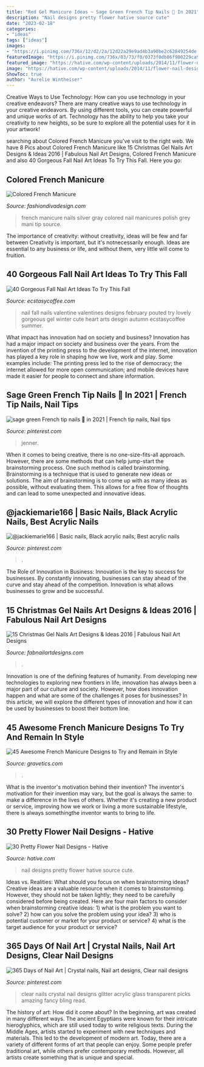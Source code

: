 ```yaml
---
title: "Red Gel Manicure Ideas ~ Sage Green French Tip Nails 🌿 In 2021"
description: "Nail designs pretty flower hative source cute"
date: "2023-02-18"
categories:
- "ideas"
tags: ["ideas"]
images:
- "https://i.pinimg.com/736x/12/d2/2a/12d22a29e9ad4b3a90be2c62849254de.jpg"
featuredImage: "https://i.pinimg.com/736x/03/73/f0/0373f0db86f980229ca95b50d62c7b3b--clear-nails-crystal-nails.jpg"
featured_image: "https://hative.com/wp-content/uploads/2014/11/flower-nail-designs/12-pretty-flower-nail-designs.jpg"
image: "https://hative.com/wp-content/uploads/2014/11/flower-nail-designs/12-pretty-flower-nail-designs.jpg"
ShowToc: true
author: "Aurelie Wintheiser"
---
```



Creative Ways to Use Technology: How can you use technology in your creative endeavors?
There are many creative ways to use technology in your creative endeavors. By using different tools, you can create powerful and unique works of art. Technology has the ability to help you take your creativity to new heights, so be sure to explore all the potential uses for it in your artwork!

	

		
searching about Colored French Manicure you've visit to the right web. We have 8 Pics about Colored French Manicure like 15 Christmas Gel Nails Art Designs &amp; Ideas 2016 | Fabulous Nail Art Designs, Colored French Manicure and also 40 Gorgeous Fall Nail Art Ideas To Try This Fall. Here you go:
		
    
## Colored French Manicure

<img loading=lazy src="http://www.fashiondivadesign.com/wp-content/uploads/2013/09/Silver-and-Gray-French-Nails-2013.jpg" onerror="this.onerror=null;this.src='https://tse1.mm.bing.net/th?id=OIP.m8TAxGQ6hYtaxw5aXMy6tAHaJ5&amp;pid=15.1';" alt="Colored French Manicure">

_Source: fashiondivadesign.com_

>french manicure nails silver gray colored nail manicures polish grey mani tip source. 

	

The importance of creativity: without creativity, ideas will be few and far between
Creativity is important, but it's notnecessarily enough. Ideas are essential to any business or life, and without them, very little will come to fruition.

    
## 40 Gorgeous Fall Nail Art Ideas To Try This Fall

<img loading=lazy src="https://i0.wp.com/www.ecstasycoffee.com/wp-content/uploads/2016/09/Fall-Nail-Art-Idea.jpg" onerror="this.onerror=null;this.src='https://tse4.mm.bing.net/th?id=OIP.1A-vdxllfIjJuCMLymknwgHaNJ&amp;pid=15.1';" alt="40 Gorgeous Fall Nail Art Ideas To Try This Fall">

_Source: ecstasycoffee.com_

>nail fall nails valentine valentines designs february pouted try lovely gorgeous gel winter cute heart arts desgin autumn ecstasycoffee summer. 

	

What impact has innovation had on society and business?
Innovation has had a major impact on society and business over the years. From the invention of the printing press to the development of the internet, innovation has played a key role in shaping how we live, work and play. Some examples include: The printing press led to the rise of democracy; the internet allowed for more open communication; and mobile devices have made it easier for people to connect and share information.

    
## Sage Green French Tip Nails 🌿 In 2021 | French Tip Nails, Nail Tips

<img loading=lazy src="https://i.pinimg.com/736x/0c/56/e0/0c56e055aa3831041dae2f81b4eeb047.jpg" onerror="this.onerror=null;this.src='https://tse2.mm.bing.net/th?id=OIP.lAY4gj9maPToI_b29GcNOwHaLp&amp;pid=15.1';" alt="sage green French tip nails 🌿 in 2021 | French tip nails, Nail tips">

_Source: pinterest.com_

>jenner. 

	

When it comes to being creative, there is no one-size-fits-all approach. However, there are some methods that can help jump-start the brainstorming process. One such method is called brainstorming. Brainstorming is a technique that is used to generate new ideas or solutions. The aim of brainstorming is to come up with as many ideas as possible, without evaluating them. This allows for a free flow of thoughts and can lead to some unexpected and innovative ideas.

    
## @jackiemarie166 | Basic Nails, Black Acrylic Nails, Best Acrylic Nails

<img loading=lazy src="https://i.pinimg.com/736x/12/d2/2a/12d22a29e9ad4b3a90be2c62849254de.jpg" onerror="this.onerror=null;this.src='https://tse2.mm.bing.net/th?id=OIP.vTJho0bjxJx0P_ucjxgBsgHaKl&amp;pid=15.1';" alt="@jackiemarie166 | Basic nails, Black acrylic nails, Best acrylic nails">

_Source: pinterest.com_

>. 

	

The Role of Innovation in Business:
Innovation is the key to success for businesses. By constantly innovating, businesses can stay ahead of the curve and stay ahead of the competition. Innovation is what allows businesses to grow and be successful.

    
## 15 Christmas Gel Nails Art Designs &amp; Ideas 2016 | Fabulous Nail Art Designs

<img loading=lazy src="https://fabnailartdesigns.com/wp-content/uploads/2016/10/15-Christmas-Gel-Nails-Art-Designs-Ideas-2016-10.jpg" onerror="this.onerror=null;this.src='https://tse3.mm.bing.net/th?id=OIP.tf0pbpEft-rkS2q4U-uggQAAAA&amp;pid=15.1';" alt="15 Christmas Gel Nails Art Designs &amp; Ideas 2016 | Fabulous Nail Art Designs">

_Source: fabnailartdesigns.com_

>. 

	

Innovation is one of the defining features of humanity. From developing new technologies to exploring new frontiers in life, innovation has always been a major part of our culture and society. However, how does innovation happen and what are some of the challenges it poses for businesses? In this article, we will explore the different types of innovation and how it can be used by businesses to boost their bottom line.

    
## 45 Awesome French Manicure Designs To Try And Remain In Style

<img loading=lazy src="https://www.gravetics.com/wp-content/uploads/2017/04/nailsdesignfrenchmanicure.jpg" onerror="this.onerror=null;this.src='https://tse4.mm.bing.net/th?id=OIP.k1hKaHFAiiV0IEaMIA8j-gHaJQ&amp;pid=15.1';" alt="45 Awesome French Manicure Designs to Try and Remain in Style">

_Source: gravetics.com_

>. 

	

What is the inventor's motivation behind their invention?
The inventor's motivation for their invention may vary, but the goal is always the same: to make a difference in the lives of others. Whether it's creating a new product or service, improving how we work or living a more sustainable lifestyle, there is always somethingthe inventor wants to bring to life.

    
## 30 Pretty Flower Nail Designs - Hative

<img loading=lazy src="https://hative.com/wp-content/uploads/2014/11/flower-nail-designs/12-pretty-flower-nail-designs.jpg" onerror="this.onerror=null;this.src='https://tse4.mm.bing.net/th?id=OIP.mRKtugqKCQ-82dtkykivvgHaLJ&amp;pid=15.1';" alt="30 Pretty Flower Nail Designs - Hative">

_Source: hative.com_

>nail designs pretty flower hative source cute. 

	

Ideas vs. Realities: What should you focus on when brainstorming ideas?
Creative ideas are a valuable resource when it comes to brainstorming. However, they should not be taken lightly; they need to be carefully considered before being created. Here are four main factors to consider when brainstorming creative ideas: 1) what is the problem you want to solve? 2) how can you solve the problem using your idea? 3) who is potential customer or market for your product or service? 4) what is the target audience for your product or service?

    
## 365 Days Of Nail Art | Crystal Nails, Nail Art Designs, Clear Nail Designs

<img loading=lazy src="https://i.pinimg.com/736x/03/73/f0/0373f0db86f980229ca95b50d62c7b3b--clear-nails-crystal-nails.jpg" onerror="this.onerror=null;this.src='https://tse4.mm.bing.net/th?id=OIP.oPA_PgrFUMUA2ZLCMTHrPwHaJ3&amp;pid=15.1';" alt="365 Days of Nail Art | Crystal nails, Nail art designs, Clear nail designs">

_Source: pinterest.com_

>clear nails crystal nail designs glitter acrylic glass transparent picks amazing fancy bling read. 

	

The history of art: How did it come about?
In the beginning, art was created in many different ways. The ancient Egyptians were known for their intricate hieroglyphics, which are still used today to write religious texts. During the Middle Ages, artists started to experiment with new techniques and materials. This led to the development of modern art.
Today, there are a variety of different forms of art that people can enjoy. Some people prefer traditional art, while others prefer contemporary methods. However, all artists create something that is unique and special.


